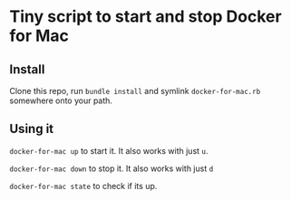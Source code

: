 # Tiny script to start and stop Docker for Mac

## Install

Clone this repo, run `bundle install` and symlink `docker-for-mac.rb` somewhere onto your path.

## Using it

`docker-for-mac up` to start it. It also works with just `u`.

`docker-for-mac down` to stop it. It also works with just `d`

`docker-for-mac state` to check if its up.
